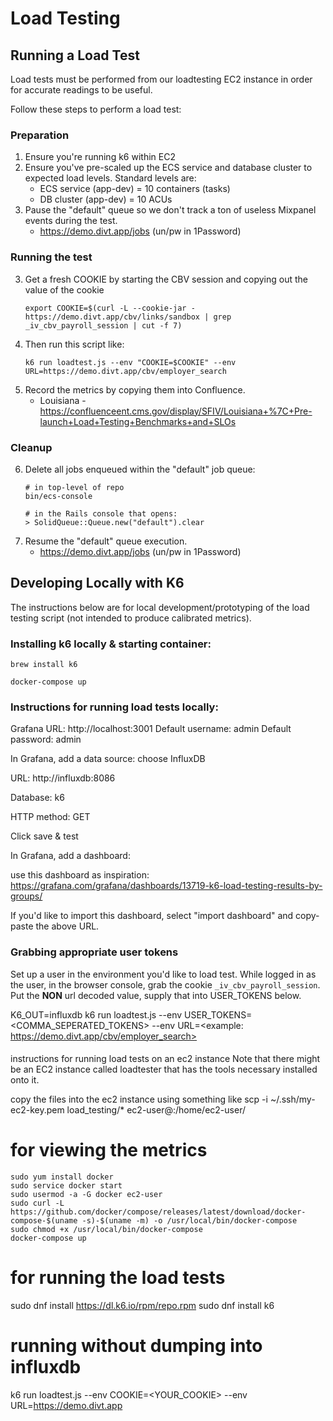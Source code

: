 # Load Testing
## Running a Load Test
Load tests must be performed from our loadtesting EC2 instance in order for accurate readings to be useful.

Follow these steps to perform a load test:

### Preparation
1. Ensure you're running k6 within EC2
2. Ensure you've pre-scaled up the ECS service and database cluster to expected load levels. Standard levels are:
    * ECS service (app-dev) = 10 containers (tasks)
    * DB cluster (app-dev) = 10 ACUs
3. Pause the "default" queue so we don't track a ton of useless Mixpanel events during the test.
    * https://demo.divt.app/jobs      (un/pw in 1Password)

### Running the test
3. Get a fresh COOKIE by starting the CBV session and copying out the value of the cookie
    ```
    export COOKIE=$(curl -L --cookie-jar - https://demo.divt.app/cbv/links/sandbox | grep _iv_cbv_payroll_session | cut -f 7)
    ```
4. Then run this script like:
    ```
    k6 run loadtest.js --env "COOKIE=$COOKIE" --env URL=https://demo.divt.app/cbv/employer_search
    ```
5. Record the metrics by copying them into Confluence.
    * Louisiana - https://confluenceent.cms.gov/display/SFIV/Louisiana+%7C+Pre-launch+Load+Testing+Benchmarks+and+SLOs

### Cleanup
6. Delete all jobs enqueued within the "default" job queue:
    ```
    # in top-level of repo
    bin/ecs-console

    # in the Rails console that opens:
    > SolidQueue::Queue.new("default").clear
    ```
7. Resume the "default" queue execution.
    * https://demo.divt.app/jobs      (un/pw in 1Password)


## Developing Locally with K6
The instructions below are for local development/prototyping of the load testing script (not intended to produce calibrated metrics).

### Installing k6 locally & starting container:

```
brew install k6

docker-compose up
```

### Instructions for running load tests locally:

Grafana URL: http://localhost:3001
Default username: admin
Default password: admin

In Grafana, add a data source: choose InfluxDB

URL: http://influxdb:8086


Database: k6

HTTP method: GET

Click save & test

In Grafana, add a dashboard:

use this dashboard as inspiration:
https://grafana.com/grafana/dashboards/13719-k6-load-testing-results-by-groups/

If you'd like to import this dashboard, select "import dashboard" and copy-paste the above URL.

### Grabbing appropriate user tokens

Set up a user in the environment you'd like to load test. While logged in as the user, in the browser console, grab the cookie `_iv_cbv_payroll_session`. Put the **NON** url decoded value, supply that into USER_TOKENS below.

K6_OUT=influxdb k6 run loadtest.js --env USER_TOKENS=<COMMA_SEPERATED_TOKENS> --env URL=<example: https://demo.divt.app/cbv/employer_search>


####

instructions for running load tests on an ec2 instance
Note that there might be an EC2 instance called loadtester that has the tools necessary installed onto it.

copy the files into the ec2 instance using something like
scp -i ~/.ssh/my-ec2-key.pem load_testing/* ec2-user@<internal-ec2-link>:/home/ec2-user/

# for viewing the metrics

```
sudo yum install docker
sudo service docker start
sudo usermod -a -G docker ec2-user
sudo curl -L https://github.com/docker/compose/releases/latest/download/docker-compose-$(uname -s)-$(uname -m) -o /usr/local/bin/docker-compose
sudo chmod +x /usr/local/bin/docker-compose
docker-compose up
```

# for running the load tests

sudo dnf install https://dl.k6.io/rpm/repo.rpm
sudo dnf install k6

# running without dumping into influxdb

k6 run loadtest.js --env COOKIE=<YOUR_COOKIE> --env URL=https://demo.divt.app
